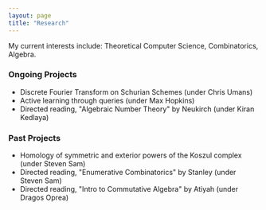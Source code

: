 ```yaml
---
layout: page
title: "Research"
---
```


My current interests include: Theoretical Computer Science, Combinatorics, Algebra. 

### Ongoing Projects
- Discrete Fourier Transform on Schurian Schemes (under Chris Umans)
- Active learning through queries (under Max Hopkins)
- Directed reading, "Algebraic Number Theory" by Neukirch (under Kiran Kedlaya)

### Past Projects
- Homology of symmetric and exterior powers of the Koszul complex (under Steven Sam)
- Directed reading, "Enumerative Combinatorics" by Stanley (under Steven Sam)
- Directed reading, "Intro to Commutative Algebra" by Atiyah (under Dragos Oprea)

